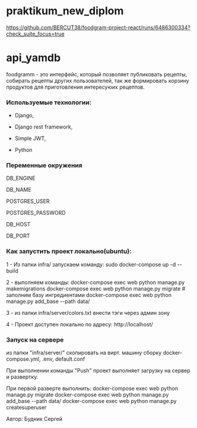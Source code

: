 # praktikum_new_diplom
https://github.com/BERCUT38/foodgram-project-react/runs/6486300334?check_suite_focus=true

# api_yamdb 

 

foodgramm - это интерфейс, который позволяет публиковать рецепты, собирать рецепты других пользователей, так же формировать корзину продуктов для приготовления интересуюих рецептов. 

 

### Используемые технологии: 

 

+ Django, 

+ Django rest framework, 

+ Simple JWT, 

+ Python 

 

### Переменные окружения 

 

DB_ENGINE  

DB_NAME 

POSTGRES_USER 

POSTGRES_PASSWORD 

DB_HOST 

DB_PORT 

 

### Как запустить проект локально(ubuntu):
1 - Из папки infra/ запускаем команду:
	sudo docker-compose up -d --build

2 - выполняем команды:
	 docker-compose exec web python manage.py makemigrations
    	 docker-compose exec web python manage.py migrate
    	 # заполним базу ингредиентами
	 docker-compose exec web python manage.py add_base --path data/
 
3 - из папки infra/server/colors.txt внести тэги через админ зону

4 - Проект доступен локально по адресу:
			http://localhost/

### Запуск на сервере
из папки "infra/server/" скопировать на вирт. машину сборку docker-compose.yml, .env, default.conf

При выполнении команды "Push" проект выполняет загрузку на сервер и развертку. 

При первой разверте выполнить:
	docker-compose exec web python manage.py migrate
	docker-compose exec web python manage.py add_base --path data/
	docker-compose exec web python manage.py createsuperuser

 

Автор: Будник Сергей 
